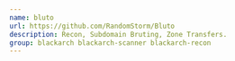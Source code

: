 ```yaml
---
name: bluto
url: https://github.com/RandomStorm/Bluto
description: Recon, Subdomain Bruting, Zone Transfers.
group: blackarch blackarch-scanner blackarch-recon
---
```

